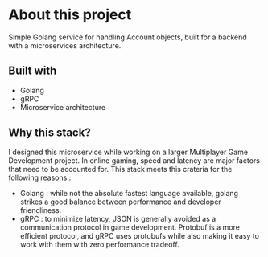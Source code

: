 # About this project
Simple Golang service for handling Account objects, built for a backend with a microservices architecture.
## Built with
- Golang
- gRPC
- Microservice architecture
## Why this stack?
I designed this microservice while working on a larger Multiplayer Game Development project. In online gaming, speed and latency are major factors that need to be accounted for. This stack meets this crateria for the following reasons :
- Golang : while not the absolute fastest language available, golang strikes a good balance between performance and developer friendliness.
- gRPC : to minimize latency, JSON is generally avoided as a communication protocol in game development. Protobuf is a more efficient protocol, and gRPC uses protobufs while also making it easy to work with them with zero performance tradeoff.
